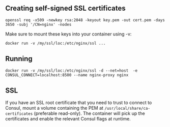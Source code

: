 

## Creating self-signed SSL certificates

```
openssl req -x509 -newkey rsa:2048 -keyout key.pem -out cert.pem -days 3650 -subj '/CN=nginx' -nodes

```
Make sure to mount these keys into your container using -v:

```
docker run -v /my/ssl/loc:/etc/nginx/ssl ...
```

## Running
```
docker run -v /my/ssl/loc:/etc/nginx/ssl -d --net=host  -e CONSUL_CONNECT=localhost:8500 --name nginx-proxy nginx

```

## SSL

If you have an SSL root certificate that you need to trust to connect to Consul,
mount a volume containing the PEM at `/usr/local/share/ca-certificates`
(preferable read-only). The container will pick up the certificates and enable
the relevant Consul flags at runtime.
